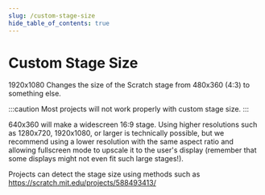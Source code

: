 ```yaml
---
slug: /custom-stage-size
hide_table_of_contents: true
---
```


# Custom Stage Size
1920x1080
Changes the size of the Scratch stage from 480x360 (4:3) to something else.

:::caution
Most projects will not work properly with custom stage size.
:::

640x360 will make a widescreen 16:9 stage. Using higher resolutions such as 1280x720, 1920x1080, or larger is technically possible, but we recommend using a lower resolution with the same aspect ratio and allowing fullscreen mode to upscale it to the user's display (remember that some displays might not even fit such large stages!).

Projects can detect the stage size using methods such as https://scratch.mit.edu/projects/588493413/

